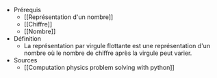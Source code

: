 - Prérequis
	- [[Représentation d'un nombre]]
	- [[Chiffre]]
	- [[Nombre]]
- Définition
	- La représentation par virgule flottante est une représentation d'un nombre où le nombre de chiffre après la virgule peut varier.
- Sources
	- [[Computation physics problem solving with python]]
